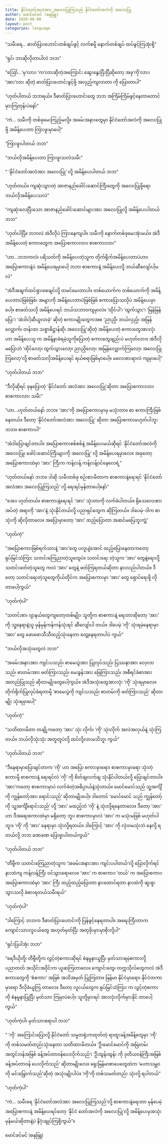 ```yaml
---
title: နိုင်ငံတော်အလံအား အလေးပြုကြသည် နိုင်ငံတော်အလံကို အလေးပြု
author: မောင်ခင်မင် (ဓနုဖြူ)
date: 2020-08-08
layout: post
categories: language
---
```

“သမီးရေ... ဓာတ်ပြားဟောင်းတစ်ချပ်ဖွင့် လက်စမို့ နောက်တစ်ချပ် ထပ်ဖွင့်ကြအုံးစို့”

“ရှင်၊ ဘာဆိုလိုတာပါလဲ ဘဘ”

“ဪ...‘မှ’လား၊ ‘က’လားဆိုတဲ့အကြောင်း ဆွေးနွေးပြီးပြီဆိုတော့ အခု‘ကို’လား၊ ‘အား’လား ဆိုတဲ့ ဓာတ်ပြားဟောင်းဖွင့်ဖို့ အလှည့်ကျလာတာ ကို ပြောတာပါ”

“ဟုတ်ပါတယ် ဘဘရယ်။ ဒီဓာတ်ပြားဟောင်းတွေ ဘဘ အကြိမ်ကြိမ်ဖွင့်နေတာတောင် မှားကြတုန်းပဲနော်”

“ကဲ... သမီးကို တစ်ခုမေးကြည့်မလို့။ အခမ်းအနားတွေမှာ နိုင်ငံတော်အလံကို အလေးပြုဖို့ အမိန့်ပေးတာ ကြားဖူးမှာပေါ့”

“ကြားဖူးပါတယ် ဘဘ”

“ဘယ်လိုအမိန့်ပေးတာ ကြားဖူးသလဲသမီး”

“ ‘နိုင်ငံတော်အလံအား အလေးပြု’ လို့ အမိန့်ပေးပါတယ် ဘဘ”

“ဟုတ်တယ်။ ကျဆုံးသွားတဲ့ အာဇာနည်ခေါင်းဆောင်ကြီးတွေကို အလေးပြုဖို့ရော ဘယ်လိုအမိန့်ပေးသလဲ”

“ကျဆုံးလေပြီးသော အာဇာနည်ခေါင်းဆောင်များအား အလေးပြုလို့ အမိန့်ပေးပါတယ် ဘဘ”

“ဟုတ်ပါပြီ။ ဘဘလဲ အဲဒီလိုပဲ ကြားနေကျပါ။ သမီးကို‌ နောက်တစ်ခုမေးအုံးမယ်။ အဲဒီ အမိန့်ပေးတဲ့ စကားတွေက အပြောစကားလား၊ စာစကားလား”

“ဟာ...ဘဘကလဲ၊ ပရိသတ်ကို အမိန့်ပေးတဲ့သူက တိုက်ရိုက်အမိန့်ပေးတာပဲဟာ၊ အပြောစကားနဲ့ပဲ အမိန့်ပေးရမှာပေါ့ ဘဘ၊ စာစကားနဲ့ အမိန့်ပေးလို့ ဘယ်ဆီလျော်ပါ့မလဲ”

“အဲဒီအချက်ထင်ရှားစေချင်လို့ တမင်မေးတာပါ။ တစ်ယောက်က တစ်ယောက်ကို အမိန့်ပေးတာပဲဖြစ်ဖြစ်၊ အများကို အမိန့်ပေးတာပဲဖြစ်ဖြစ် စကားပြောသလိုပဲ အမိန့်ပေးမှာပေါ့။ စာဖတ်သလို အမိန့်ပေးရင် ဘယ်သဘာဝကျမှာလဲ။ ‘ထိုင်ပါ’၊ ‘ထွက်သွား’၊ ‘မြန်မြန်ပြေး’၊ ‘အဲဒါငါ့ဆီယူလာခဲ့’ ဆိုတဲ့ စကားမျိုးတွေကအစ ‘ညာညှိ၊ ဘယ်လှည့်၊ အမြန်လျှောက်၊ တန်းထ၊ သစ္စာဓိဋ္ဌာန်ဆို၊ အလေးပြု’ဆိုတဲ့ အမိန့်ပေးတဲ့ စကားတွေအားလုံး ဟာ အမိန့်ပေးသူ က အမိန့်နာခံရမဲ့သူကိုပြောတဲ့ စကားတွေချည်းပဲ မဟုတ်လား။ အဲဒီလိုမပြောဘဲ ‘ထိုင်လော့၊ ထွက်သွားလော့၊ ညာညှိလော့၊ အမြန်လျှောက်ကြလော့၊ အလေးပြုကြလော့’လို့ စာဖတ်သလိုအမိန့်ပေးရင် ရယ်စရာဖြစ်မှာပေါ့။ မလေးစားရာလဲ ကျမှာပေါ့”

“ဟုတ်ပါတယ် ဘဘ”

“ဒီလိုဆိုရင် ခုနပြောတဲ့ ‘နိုင်ငံတော် အလံအား အလေးပြု’ဆိုတာ အပြောစကားလား၊ စာစကားလား သမီး”

“ဟာ...ဟုတ်တယ်နော် ဘဘ။ ‘အား’ကို အပြောစကားမှာမှ မသုံးတာ။ စာ စကားကြီးဖြစ်နေတယ်။ ဒီတော့ ‘နိုင်ငံတော်အလံအား အလေးပြု’ ဆိုတာ အပြောစကားမဟုတ်ပါဘူး ဘဘ။ စာစကားပါ”

“အဲဒါပြောချင်တာပါ။ အပြောစကားစစ်စစ်နဲ့ အမိန့်ပေးမယ်ဆိုရင် ‘နိုင်ငံတော်အလံကို အလေးပြု၊ ခေါင်းဆောင်ကြီးများကို အလေးပြု’ လို့ အမိန့်ပေးရမှာလေ။ အခုတော့ အပြောစကားထဲမှာ ‘အား’ ကြီးက ကန့်လန့် ကန့်လန့်ဝင်နေလေရဲ့”

“ဟုတ်တယ်နော် ဘဘ။ ဒါဆို သမီးတစ်ခု စဉ်းစားမိတာက စာစကားနဲ့ရေးရင် ‘နိုင်ငံတော် အလံအား အလေးပြုကြသည်’ လို့ ရေးရင်မှန်တာပေါ့နော်”

“အေး၊ ဟုတ်တယ်။ စာစကားနဲ့ရေးရင် ‘အား’ သုံးတာကို လက်ခံပါတယ်။ ရိုသေလေးစားအပ်တဲ့ အရာကို ‘အား’နဲ့ သုံးနိုင်တယ်လို့ ပညာရှင်တွေက ဆိုကြတယ်။ ဒါပေမဲ့-ဒါက စာသုံးကို ဆိုလိုတာလေ။ အပြောမှာတော့ ‘အား’ ထည့်ပြောတာ အဆင်မပြေဘူးကွဲ့”

“ဟုတ်ကဲ့”

“အပြောစကားဖြစ်ရက်သားနဲ့ ‘အား’တွေ ပလူပျံအောင် ထည့်ပြောနေတာကတော့ ရုပ်မြင်သံကြား သတင်းကြေညာတဲ့သူတွေပဲ။ သတင်းရေး တဲ့သူက ‘အား’ တွေနဲ့ရေးလို့ သတင်းဖတ်တဲ့သူတွေ ကလဲ ‘အား’ တွေနဲ့ ဖတ်ကြရတယ်ဆိုတာ နားလည်ပါတယ်။ ဒီတော့ သတင်းရေးတဲ့သူတွေကိုယ်တိုင်က အပြောစကားမှာ ‘အား’ တွေ ရှောင်ရေးဖို့ လိုတာပေါ့ကွယ်”

“ဟုတ်ကဲ့ပါ”

“သတင်းစာ၊ ဂျာနယ်တွေကျတော့တစ်မျိုး၊ သူတို့က စာစကားနဲ့ ရေးတာဆိုတော့ ‘အား’ ကို သူ့နေရာနဲ့သူ မှန်မှန်ကန်ကန်သုံးရင် ဆီလျော်ပါ တယ်။ ဒါပေမဲ့ ‘ကို’ သုံးရမဲ့နေရာမှာ ‘အား’ တွေ ဖောဖောသီသီထည့်သုံးနေတာ တွေ့နေရတာပါပဲ ကွယ်”

“ဘယ်လိုအသုံးတွေလဲ ဘဘ”

“အခမ်းအနားအား ကျင်းပသည်၊ စာမေးပွဲအား ပြုလုပ်သည်၊ ပြဿနာအား လေ့လာသည်၊ စာတမ်းအား ဖတ်ကြားသည်၊ မေးခွန်းအား ဖြေကြားသည်၊ အစီရင်ခံစာအား အတည်ပြုသည် ဆိုတာမျိုးတွေပေါ့ကွယ်။ အဲဒီအသုံးတွေအားလုံး ‘ကို’ သုံးရမှာလေ။ တိုက်ရိုက်ပြုလုပ်ခံရတာမို့ ‘စာမေးပွဲကို ကျင်းပသည်၊ စာတမ်းကို ဖတ်ကြားသည်’ ဆိုတာမျိုး သုံးရမှာပေါ့”

“ဟုတ်ကဲ့”

“သတိထားမိတာ တချို့ကတော့ ‘အား’ သုံး လိုက်၊ ‘ကို’ သုံးလိုက် အလဲအလှယ်နဲ့ သုံးကြတယ်။ ဘယ်လိုသုံးသုံး အတူတူပဲလို့ ထင်လို့လားမသိဘူး ကွယ်”

“ဟုတ်ပါတယ် ဘဘ”

“ဒီနေရာမှာပြောချင်တာက ‘ကို’ ဟာ အပြော စကားမှာရော၊ စာစကားမှာရော သုံးတဲ့စကားမို့ စာစကားနဲ့ ရေးရင်လဲ ‘ကို’ ကို စိတ်ချလက်ချ သုံးနိုင်ပါတယ်လို့ ပြောချင်တာပါ။ ‘အား’ကတော့ စာစကားမှာပဲ လက်ခံတဲ့အဓိပ္ပာယ်နဲ့သုံးတယ်။ မောင်မောင်သည် သူ့အင်္ကျီကို ကျွန်တော့်အား ရောင်းသည်’ ဆိုတာမျိုးပေါ့။ ဒါတောင် ‘မောင်မောင် သည် ကျွန်တော့်ကို သူ့အင်္ကျီရောင်းသည်’ လို့ ‘အား’ မထည့်ဘဲ ‘ကို’ နဲ့ သုံးလို့ရနေတာလေ။ ဒီတော့ ‘အား’ ဟာ ဒီအရေးစကားထဲမှာ မရှိတော့ ဘူး၊ စာစကားမှာလဲ ‘အား’ က မသုံးမဖြစ် မဟုတ်ပါဘူး။ ‘ကို’ ကို ‘အား’ နေရာမှာ သုံးလို့ရတယ်။ ဒါကြောင့် ‘အား’ ကို လုံးဝမသုံးဘဲ နေလို့ ရတယ်လို့ ဘဘ ခဏခဏ ပြောဖူးပါတယ်ကွယ်”

“ဟုတ်ပါတယ် ဘဘ”

“တီဗွီက သတင်းကြေညာတဲ့သူက ‘အခမ်းအနားအား ကျင်းပပါတယ်’လို့ ပြောလိုက်ရင် နားထဲကျ ကန့်လန့်ကြီး ဝင်သွားရောလေ။ ‘အား’ က စာစကား၊ ‘တယ်’ က အပြောစကား၊ အပြောစကားထဲမှာ ‘အား’ ကြီး ထည့်ထည့်ပြောတာ နားထောင်ရတာ နားထဲကို ဆူးစူးသွားသလို ခံစားရတယ်သမီးရယ်”

“ဟုတ်ကဲ့ပါ”

“ဒါကြောင့် ဘဘက ဒီဓာတ်ပြားဟောင်းကို ပြန်ဖွင့်နေရတာပါ။ အရေးကြီးတာက ကျောင်းသားလူငယ်တွေ အဟုတ်မှတ်ပြီး အတုခိုးမှားမှာစိုးလို့ပါ”

“ရှင်းပြပါအုံး ဘဘ”

“ရေဒီယိုတို့၊ တီဗွီတို့က လွှင့်တဲ့စကားဆိုရင် စံနမူနာယူပြီး မှတ်သားရမဲ့စကားလို့ ပညာတတ် အသိုင်းအဝိုင်းက ယူဆကြတာလေ။ ကျောင်းတွေ၊ တက္ကသိုလ်တွေကလဲ အဲဒီစကားတွေကို ‘စံစကား’ အဖြစ် အသိအမှတ် ပြုကြတာ။ မြန်မာ နိုင်ငံမှာရော၊ နိုင်ငံတကာမှာရော ဒီလိုခံယူကြ တာလေ။ ဒီတော့ လူငယ်တွေက ရုပ်မြင်သံကြား က လွှင့်တဲ့စကားကို စံနမူနာပြုပြီး မှတ်သား ကြမှာပဲပေါ့။ သူတို့မှားရင် အားလုံးလိုက်မှားနိုင် တာပေါ့ကွယ်”

“ဟုတ်ကဲ့ပါ၊ မှတ်သားစရာပါ ဘဘ”

“ ‘ကို’ အကြောင်းပြောလို့ နိုင်ငံတော် သမ္မတရုံးကထုတ်တဲ့ ရာထူးခန့်အမိန့်တွေမှာ ‘ကို’ ကို တစ်သမတ်တည်းသုံးနေတာ သတိထားမိတယ်။ ‘ဦးမောင်မောင်ကို အမြဲတမ်းအတွင်းဝန်အဖြစ် ခန့်အပ်တာဝန်ပေးလိုက်သည်’၊ ‘ဦးထွန်းထွန်း ကို ဒုတိယဝန်ကြီးအဖြစ် ခန့်အပ်တာဝန် ပေးလိုက်သည်’ ဆိုတာမျိုးလေ။ ရှေးမြန်မာစာပေတွေထဲက ‘မဟာသမ္ဘဝကို မင်းမြှောက်သည်’ဆိုတဲ့ အသုံးမျိုးပါပဲ။ ‘ကို’ကို တစ်သမတ်တည်း သုံးလို့ ရပါတယ်”

“ဟုတ်ကဲ့ပါ”

“ကဲ... သမီးရေ ‘နိုင်ငံတော်အလံအား အလေးပြုကြသည်’လို့ စာစကားနဲ့ရေးတာ မှန်ပေမဲ့ အပြောစကားနဲ့ အမိန့်ပေးရင်တော့ ‘နိုင်ငံ တော်အလံကို အလေးပြု’လို့ အမိန့်ပေးမှအသုံးမှန်မယ်ဆိုတာနဲ့ပဲ နိဂုံးချုပ်ကြစို့ကွယ်”။

မောင်ခင်မင် (ဓနုဖြူ)